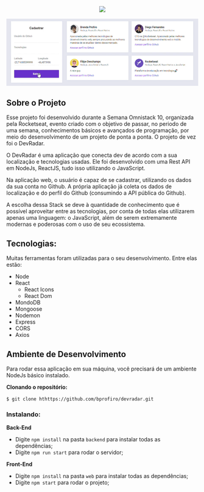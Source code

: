 <p align="center">
  <img src="https://github.com/Rocketseat/semana-omnistack-10/blob/master/.github/devradar.svg" />
</p>
 
<p align="center">
  <img src="https://github.com/bprofiro/assets/blob/master/dev1.png" />
</p>

## Sobre o Projeto

  Esse projeto foi desenvolvido durante a Semana Omnistack 10, organizada pela Rocketseat, evento criado com o objetivo de passar, no periodo de uma semana, conhecimentos básicos e avançados de programação, por meio do desenvolvimento de um projeto de ponta a ponta. O projeto de vez foi o DevRadar.

  O DevRadar é uma aplicação que conecta dev de acordo com a sua localização e tecnologias usadas. Ele foi desenvolvido com uma Rest API em NodeJs, ReactJS, tudo isso utilizando o JavaScript.
  
  Na aplicação web, o usuário é capaz de se cadastrar, utilizando os dados da sua conta no Github. A própria aplicação já coleta os dados de localização e do perfil do Github (consumindo a API pública do Github).

  A escolha dessa Stack se deve à quantidade de conhecimento que é possível aproveitar entre as tecnologias, por conta de todas elas utilizarem apenas uma linguagem: o JavaScript, além de serem extremamente modernas e poderosas com o uso de seu ecossistema.

## Tecnologias:
  Muitas ferramentas foram utilizadas para o seu desenvolvimento. Entre elas estão:

- Node
- React
  - React Icons
  - React Dom
- MondoDB
- Mongoose
- Nodemon
- Express
- CORS
- Axios


## Ambiente de Desenvolvimento

Para rodar essa aplicação em sua máquina, você precisará de um ambiente NodeJs básico instalado.

**Clonando o repositório:**

```
$ git clone hthttps://github.com/bprofiro/devradar.git
```

### Instalando:

**Back-End**

- Digite `npm install` na pasta `backend` para instalar todas as dependências;
- Digite `npm run start` para rodar o servidor;

**Front-End** 

- Digite `npm install` na pasta `web` para instalar todas as dependências;
- Digite `npm start` para rodar o projeto;
